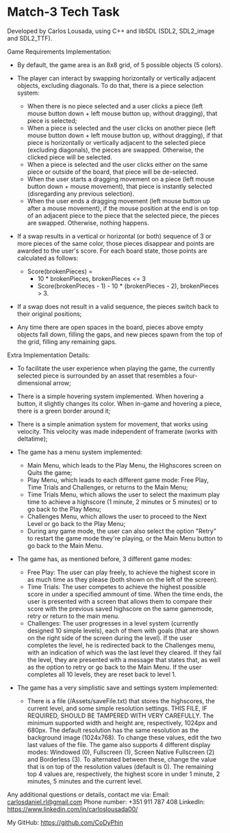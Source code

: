 # Match-3 Tech Task


Developed by Carlos Lousada, using C++ and libSDL (SDL2, SDL2_image and SDL2_TTF).
 

Game Requirements Implementation:
- By default, the game area is an 8x8 grid, of 5 possible objects (5 colors).

- The player can interact by swapping horizontally or vertically adjacent objects, excluding diagonals. To do that, there is a piece selection system:
	- When there is no piece selected and a user clicks a piece (left mouse button down + left mouse button up, without dragging), that piece is selected;
	- When a piece is selected and the user clicks on another piece (left mouse button down + left mouse button up, without dragging), if that piece is horizontally or vertically adjacent to the selected piece (excluding diagonals), the pieces are swapped. Otherwise, the clicked piece will be selected.
	- When a piece is selected and the user clicks either on the same piece or outside of the board, that piece will be de-selected.
	- When the user starts a dragging movement on a piece (left mouse button down + mouse movement), that piece is instantly selected (disregarding any previous selection).
	- When the user ends a dragging movement (left mouse button up after a mouse movement), if the mouse position at the end is on top of an adjacent piece to the piece that the selected piece, the pieces are swapped. Otherwise, nothing happens.
	
- If a swap results in a vertical or horizontal (or both) sequence of 3 or more pieces of the same color, those pieces disappear and points are awarded to the user's score. For each board state, those points are calculated as follows:
	- Score(brokenPieces) =
		- 10 * brokenPieces,					brokenPieces <= 3
		- Score(brokenPieces - 1) - 10 * (brokenPieces - 2),	brokenPieces > 3.

- If a swap does not result in a valid sequence, the pieces switch back to their original positions;

- Any time there are open spaces in the board, pieces above empty objects fall down, filling the gaps, and new pieces spawn from the top of the grid, filling any remaining gaps.



Extra Implementation Details:

- To facilitate the user experience when playing the game, the currently selected piece is surrounded by an asset that resembles a four-dimensional arrow;

- There is a simple hovering system implemented. When hovering a button, it slightly changes its color. When in-game and hovering a piece, there is a green border around it;

- There is a simple animation system for movement, that works using velocity. This velocity was made independent of framerate (works with deltatime);

- The game has a menu system implemented:
	- Main Menu, which leads to the Play Menu, the Highscores screen on Quits the game;
	- Play Menu, which leads to each different game mode: Free Play, Time Trials and Challenges, or returns to the Main Menu;
	- Time Trials Menu, which allows the user to select the maximum play time to achieve a highscore (1 minute, 2 minutes or 5 minutes) or to go back to the Play Menu;
	- Challenges Menu, which allows the user to proceed to the Next Level or go back to the Play Menu;
	- During any game mode, the user can also select the option "Retry" to restart the game mode they're playing, or the Main Menu button to go back to the Main Menu.

- The game has, as mentioned before, 3 different game modes:
	- Free Play:
		The user can play freely, to achieve the highest score in as much time as they please (both shown on the left of the screen).
	- Time Trials:
		The user competes to achieve the highest possible score in under a specified ammount of time. When the time ends, the user is presented with a screen that allows them to compare their score with the previous saved highscore on the same gamemode, retry or return to the main menu.
	- Challenges:
		The user progresses in a level system (currently designed 10 simple levels), each of them with goals (that are shown on the right side of the screen during the level). If the user completes the level, he is redirected back to the Challenges menu, with an indication of which was the last level they cleared. If they fail the level, they are presented with a message that states that, as well as the option to retry or go back to the Main Menu. If the user completes all 10 levels, they are reset back to level 1.

- The game has a very simplistic save and settings system implemented:
	- There is a file (/Assets/saveFile.txt) that stores the highscores, the current level, and some simple resolution settings. THIS FILE, IF REQUIRED, SHOULD BE TAMPERED WITH VERY CAREFULLY. The minimum supported width and height are, respectively, 1024px and 680px. The default resolution has the same resolution as the background image (1024x768). To change these values, edit the two last values of the file. The game also supports 4 different display modes: Windowed (0), Fullscreen (1), Screen Native Fullscreen (2) and Borderless (3). To alternated between these, change the value that is on top of the resolution values (default is 0). The remaining top 4 values are, respectively, the highest score in under 1 minute, 2 minutes, 5 minutes and the current level. 


Any additional questions or details, contact me via:
Email: carlosdaniel.rl@gmail.com
Phone number: +351 911 787 408
LinkedIn: https://www.linkedin.com/in/carloslousada00/

My GitHub: https://github.com/CoDyPhin

